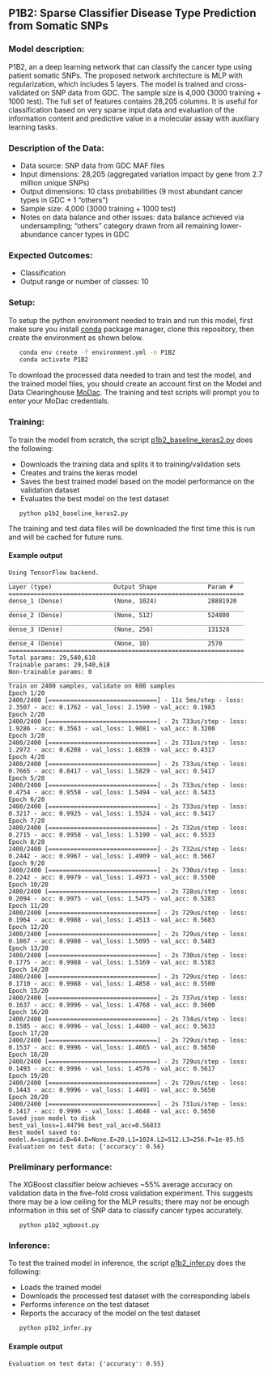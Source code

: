## P1B2: Sparse Classifier Disease Type Prediction from Somatic SNPs

### Model description:
P1B2, an a deep learning network that can classify the cancer type using patient somatic SNPs.
The proposed network architecture is MLP with regularization, which includes 5 layers.
The model is trained and cross-validated on SNP data from GDC. The sample size is 4,000 (3000 training + 1000 test).
The full set of features contains 28,205 columns.
It is useful for classification based on very sparse input data and evaluation of the information content and predictive value in a molecular assay with auxiliary learning tasks.

### Description of the Data:
* Data source: SNP data from GDC MAF files
* Input dimensions: 28,205 (aggregated variation impact by gene from 2.7 million unique SNPs)
* Output dimensions: 10 class probabilities (9 most abundant cancer types in GDC + 1 “others”)
* Sample size: 4,000 (3000 training + 1000 test)
* Notes on data balance and other issues: data balance achieved via undersampling; “others” category drawn from all remaining lower-abundance cancer types in GDC

### Expected Outcomes:
* Classification
* Output range or number of classes: 10

### Setup:
To setup the python environment needed to train and run this model, first make sure you install [conda](https://docs.conda.io/en/latest/) package manager, clone this repository, then create the environment as shown below.

```bash
   conda env create -f environment.yml -n P1B2
   conda activate P1B2
   ```
   
To download the processed data needed to train and test the model, and the trained model files, you should create an account first on the Model and Data Clearinghouse [MoDac](modac.cancer.gov). The training and test scripts will prompt you to enter your MoDac credentials.

### Training:

To train the model from scratch, the script [p1b2_baseline_keras2.py](p1b2_baseline_keras2.py) does the following:
* Downloads the training data and splits it to training/validation sets
* Creates and trains the keras model
* Saves the best trained model based on the model performance on the validation dataset
* Evaluates the best model on the test dataset

```cd Pilot1/P1B2
   python p1b2_baseline_keras2.py
   ```
The training and test data files will be downloaded the first time this is run and will be cached for future runs.

#### Example output

```
Using TensorFlow backend.
_________________________________________________________________
Layer (type)                 Output Shape              Param #   
=================================================================
dense_1 (Dense)              (None, 1024)              28881920  
_________________________________________________________________
dense_2 (Dense)              (None, 512)               524800    
_________________________________________________________________
dense_3 (Dense)              (None, 256)               131328    
_________________________________________________________________
dense_4 (Dense)              (None, 10)                2570      
=================================================================
Total params: 29,540,618
Trainable params: 29,540,618
Non-trainable params: 0
____________________________________________________________________________________________________
Train on 2400 samples, validate on 600 samples
Epoch 1/20
2400/2400 [==============================] - 11s 5ms/step - loss: 2.3507 - acc: 0.1762 - val_loss: 2.1590 - val_acc: 0.1983
Epoch 2/20
2400/2400 [==============================] - 2s 733us/step - loss: 1.9286 - acc: 0.3563 - val_loss: 1.9081 - val_acc: 0.3200
Epoch 3/20
2400/2400 [==============================] - 2s 731us/step - loss: 1.2972 - acc: 0.6208 - val_loss: 1.6839 - val_acc: 0.4317
Epoch 4/20
2400/2400 [==============================] - 2s 733us/step - loss: 0.7665 - acc: 0.8417 - val_loss: 1.5829 - val_acc: 0.5417
Epoch 5/20
2400/2400 [==============================] - 2s 733us/step - loss: 0.4754 - acc: 0.9558 - val_loss: 1.5494 - val_acc: 0.5433
Epoch 6/20
2400/2400 [==============================] - 2s 733us/step - loss: 0.3217 - acc: 0.9925 - val_loss: 1.5524 - val_acc: 0.5417
Epoch 7/20
2400/2400 [==============================] - 2s 732us/step - loss: 0.2715 - acc: 0.9958 - val_loss: 1.5190 - val_acc: 0.5533
Epoch 8/20
2400/2400 [==============================] - 2s 732us/step - loss: 0.2442 - acc: 0.9967 - val_loss: 1.4909 - val_acc: 0.5667
Epoch 9/20
2400/2400 [==============================] - 2s 730us/step - loss: 0.2242 - acc: 0.9979 - val_loss: 1.4973 - val_acc: 0.5500
Epoch 10/20
2400/2400 [==============================] - 2s 728us/step - loss: 0.2094 - acc: 0.9975 - val_loss: 1.5475 - val_acc: 0.5283
Epoch 11/20
2400/2400 [==============================] - 2s 729us/step - loss: 0.1964 - acc: 0.9988 - val_loss: 1.4513 - val_acc: 0.5683
Epoch 12/20
2400/2400 [==============================] - 2s 729us/step - loss: 0.1867 - acc: 0.9988 - val_loss: 1.5095 - val_acc: 0.5483
Epoch 13/20
2400/2400 [==============================] - 2s 730us/step - loss: 0.1775 - acc: 0.9988 - val_loss: 1.5169 - val_acc: 0.5383
Epoch 14/20
2400/2400 [==============================] - 2s 729us/step - loss: 0.1710 - acc: 0.9988 - val_loss: 1.4858 - val_acc: 0.5500
Epoch 15/20
2400/2400 [==============================] - 2s 737us/step - loss: 0.1637 - acc: 0.9996 - val_loss: 1.4768 - val_acc: 0.5600
Epoch 16/20
2400/2400 [==============================] - 2s 734us/step - loss: 0.1585 - acc: 0.9996 - val_loss: 1.4480 - val_acc: 0.5633
Epoch 17/20
2400/2400 [==============================] - 2s 729us/step - loss: 0.1537 - acc: 0.9996 - val_loss: 1.4665 - val_acc: 0.5650
Epoch 18/20
2400/2400 [==============================] - 2s 729us/step - loss: 0.1493 - acc: 0.9996 - val_loss: 1.4576 - val_acc: 0.5617
Epoch 19/20
2400/2400 [==============================] - 2s 729us/step - loss: 0.1443 - acc: 0.9996 - val_loss: 1.4491 - val_acc: 0.5650
Epoch 20/20
2400/2400 [==============================] - 2s 731us/step - loss: 0.1417 - acc: 0.9996 - val_loss: 1.4648 - val_acc: 0.5650
Saved json model to disk
best_val_loss=1.44796 best_val_acc=0.56833
Best model saved to: model.A=sigmoid.B=64.D=None.E=20.L1=1024.L2=512.L3=256.P=1e-05.h5
Evaluation on test data: {'accuracy': 0.56}
```

### Preliminary performance:

The XGBoost classifier below achieves ~55% average accuracy on validation data in the five-fold cross validation experiment. This suggests there may be a low ceiling for the MLP results; there may not be enough information in this set of SNP data to classify cancer types accurately.

```cd Pilot1/P1B2
   python p1b2_xgboost.py
   ```

### Inference: 

To test the trained model in inference, the script [p1b2_infer.py](p1b2_infer.py) does the following:
* Loads the trained model
* Downloads the processed test dataset with the corresponding labels
* Performs inference on the test dataset
* Reports the accuracy of the model on the test dataset

```bash
   python p1b2_infer.py
   ```
#### Example output
```
Evaluation on test data: {'accuracy': 0.55}
```
